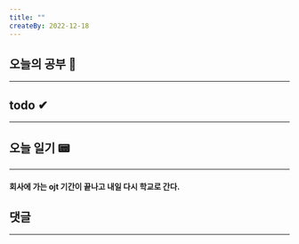 ```yaml
---
title: ""
createBy: 2022-12-18
---
```

## 오늘의 공부 🎉
---
### 

## todo ✔
---

## 오늘 일기 📟
---
#### 회사에 가는 ojt 기간이 끝나고 내일 다시 학교로 간다. 

## 댓글
---

<Comment />